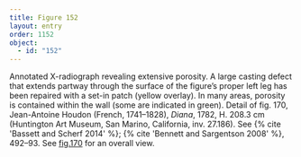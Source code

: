 ```yaml
---
title: Figure 152
layout: entry
order: 1152
object:
  - id: "152"
---
```


Annotated X-radiograph revealing extensive porosity. A large casting defect that extends partway through the surface of the figure’s proper left leg has been repaired with a set-in patch (yellow overlay). In many areas, porosity is contained within the wall (some are indicated in green). Detail of fig. 170, Jean-Antoine Houdon (French, 1741–1828), *Diana*, 1782, H. 208.3 cm (Huntington Art Museum, San Marino, California, inv. 27.186). See {% cite 'Bassett and Scherf 2014' %}; {% cite 'Bennett and Sargentson 2008' %}, 492–93. See [fig.170](/visual-atlas/170/) for an overall view.
